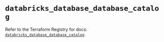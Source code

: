 # `databricks_database_database_catalog`

Refer to the Terraform Registry for docs: [`databricks_database_database_catalog`](https://registry.terraform.io/providers/databricks/databricks/1.87.1/docs/resources/database_database_catalog).
